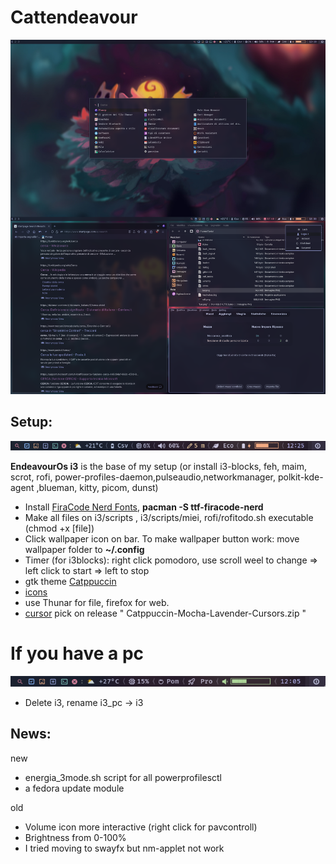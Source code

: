 # Cattendeavour
![Desktop](combined.png)
## Setup:
![Desktop](bar.png)

**EndeavourOs i3** is the base of my setup (or install i3-blocks, feh, maim, scrot, rofi, power-profiles-daemon,pulseaudio,networkmanager, polkit-kde-agent ,blueman, kitty, picom, dunst)
* Install [FiraCode Nerd Fonts](https://www.nerdfonts.com/font-downloads), **pacman -S ttf-firacode-nerd**
* Make all files on i3/scripts , i3/scripts/miei, rofi/rofitodo.sh executable (chmod +x [file])
* Click wallpaper icon on bar. To make wallpaper button work: move wallpaper folder to **~/.config**
* Timer (for i3blocks): right click pomodoro, use scroll weel to change => left click to start => left to stop
* gtk theme [Catppuccin](https://aur.archlinux.org/packages/catppuccin-gtk-theme-mocha)
* [icons](https://github.com/ljmill/catppuccin-icons)
* use Thunar for file, firefox for web. 
* [cursor](https://github.com/catppuccin/cursors) pick on release  " Catppuccin-Mocha-Lavender-Cursors.zip " 
# If you have a pc
![Desktop](barpc.png)
* Delete i3, rename i3_pc -> i3
## News:

new
* energia_3mode.sh script for all powerprofilesctl
* a fedora update module

old
* Volume icon more interactive (right click for pavcontroll)
* Brightness from 0-100%
* I tried moving to swayfx but nm-applet not work
